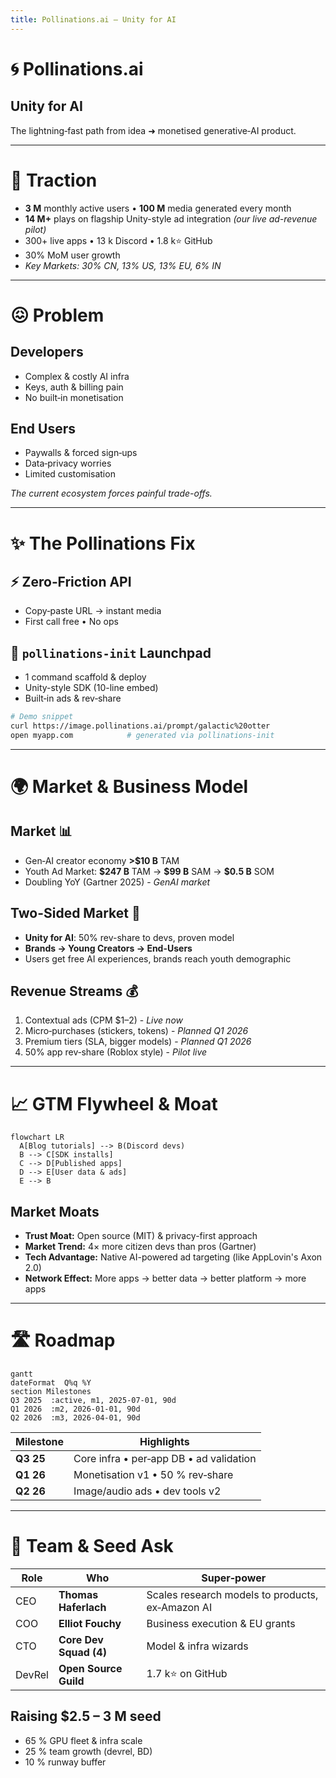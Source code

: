 ```yaml
---
title: Pollinations.ai — Unity for AI
---
```


# 🌀 Pollinations.ai

## Unity for AI

The lightning‑fast path from idea ➜ monetised generative‑AI product.

<!-- 
SLIDE GUIDANCE:
-->

---

# 🚀 Traction

* **3 M** monthly active users • **100 M** media generated every month
* **14 M+** plays on flagship Unity-style ad integration *(our live ad-revenue pilot)*
* 300+ live apps • 13 k Discord • 1.8 k⭐ GitHub
* 30% MoM user growth
* *Key Markets: 30% CN, 13% US, 13% EU, 6% IN*

<!--
SLIDE GUIDANCE:
The 30% China presence is significant - emphasize our global reach as differentiator
Pie chart for the markets
Add a graph - thomash thinks users is the best metric to show. we can calculate the percentage of media generations are users and extrapolate into the past based on our current users
Key growth metrics should be added : 30% MoM media generation
-->

---

# 😖 Problem

## Developers

* Complex & costly AI infra
* Keys, auth & billing pain
* No built‑in monetisation

## End Users

* Paywalls & forced sign‑ups
* Data‑privacy worries
* Limited customisation

*The current ecosystem forces painful trade-offs.*

<!-- 
SLIDE GUIDANCE:
- Frame problem as a dual pain point affecting both developers AND users
- Don't forget the AD providers. They are not reaching the indie creator apps. The money comes from there so they may be more important than the others in terms of priority/ or same importance
- The problem statement is clear - but could potentially add 1-2 concrete examples of developer/user friction
- Consider mentioning competition implicitly (without naming) by referencing their limitations (check context/parallels-unity-for-ai-and-others.md for more detail)
-->

---

# ✨ The Pollinations Fix

## ⚡ Zero‑Friction API

* Copy‑paste URL → instant media
* First call free • No ops

## 🚀 `pollinations‑init` Launchpad

* 1 command scaffold & deploy
* Unity-style SDK (10-line embed)
* Built‑in ads & rev‑share

```bash
# Demo snippet
curl https://image.pollinations.ai/prompt/galactic%20otter
open myapp.com            # generated via pollinations‑init
```

<!-- 
SLIDE GUIDANCE:
- copy/paste example not the best
- should we already mention hosting here?
- Consider adding: "Handles hosting" and "Developer never leaves editor"
- Explain how our architecture (end-to-end-architecture.md) enables the built-in monetization
- Mention UI-free approach. futuristic AI assistant integration. integrate into the user's tooling
- do we need a code example? maybe too technical. or a more exciting one with the output
- reference context/vision-mission.md
-->

---

# 🌍 Market & Business Model

## Market 📊

* Gen‑AI creator economy **>\$10 B** TAM
* Youth Ad Market: **\$247 B** TAM → **\$99 B** SAM → **\$0.5 B** SOM
* Doubling YoY (Gartner 2025) - *GenAI market*

## Two-Sided Market 🔄

* **Unity for AI**: 50% rev-share to devs, proven model
* **Brands → Young Creators → End-Users**
* Users get free AI experiences, brands reach youth demographic

## Revenue Streams 💰

1. Contextual ads (CPM \$1–2) - *Live now*
2. Micro‑purchases (stickers, tokens) - *Planned Q1 2026*
3. Premium tiers (SLA, bigger models) - *Planned Q1 2026*
4. 50% app rev‑share (Roblox style) - *Pilot live*

<!-- 
SLIDE GUIDANCE:
- source of truth for Revenue Streams is the file: context/roadmap.md
- untapped / developping market 
- Potential positioning options from parallels doc: "GIPHY-meets-AdSense for AI", "Unsplash for AI—monetised out-of-the-box"
- Unity, AppLovin, and other platforms demonstrate lightweight SDKs with embedded ads are proven high-margin models
- Consider adding slide on how we're better/differently positioned than Unity/AppLovin for AI era (AI-native, better targeting)
- Market file to keep as source of truth : context/market-size.md
-->

---

# 📈 GTM Flywheel & Moat

```mermaid
flowchart LR
  A[Blog tutorials] --> B(Discord devs)
  B --> C[SDK installs]
  C --> D[Published apps]
  D --> E[User data & ads]
  E --> B
```

## Market Moats

* **Trust Moat:** Open source (MIT) & privacy-first approach
* **Market Trend:** 4× more citizen devs than pros (Gartner)
* **Tech Advantage:** Native AI-powered ad targeting (like AppLovin's Axon 2.0)
* **Network Effect:** More apps → better data → better platform → more apps

<!-- 
SLIDE GUIDANCE:
- Unity generates $1.2B (66%) from ads via lightweight SDK with rev-share - directly parallel to our model
- potentially the best slide to add competition
- 4× more citizen devs than pros devs is the the beginning of the trend
- it feels like market trend should be in the previous slide to me
- one of our principle moats is that devs are embedding us in their open source repositories, making youtube videos, and spreading the word organically. discord bots in many guilds...
- Consider adding from parallels doc: "Anyone who can type a prompt is a potential Pollinations integrator" (maybe previous slide)
- Consider adding IDC forecast: 750M new cloud-native apps by 2026 - huge TAM expansion (previous slide?)
- Ad unit options to consider highlighting: native widgets, brand overlays, performance link ads
-->

---

# 🛣️ Roadmap

```mermaid
gantt
dateFormat  Q%q %Y
section Milestones
Q3 2025  :active, m1, 2025-07-01, 90d
Q1 2026  :m2, 2026-01-01, 90d
Q2 2026  :m3, 2026-04-01, 90d
```

| Milestone | Highlights                              |
| --------- | --------------------------------------- |
| **Q3 25** | Core infra • per‑app DB • ad validation |
| **Q1 26** | Monetisation v1 • 50 % rev‑share        |
| **Q2 26** | Image/audio ads • dev tools v2          |

<!-- 
SLIDE GUIDANCE:
- Use context/roadmap.md as source of truth. Update all based on it
- Connect roadmap to funding requirements - show how seed gets us to Q2 2026
- Timeline should match the phased of context/roadmap.md
- Graph could include annotations for key revenue/user milestones
-->

---

# 👥 Team & Seed Ask

| Role   | Who                    | Super‑power                      |
| ------ | ---------------------- | -------------------------------- |
| CEO    | **Thomas Haferlach**   | Scales research models to products, ex‑Amazon AI |
| COO    | **Elliot Fouchy**      | Business execution & EU grants   |
| CTO    | **Core Dev Squad (4)** | Model & infra wizards            |
| DevRel | **Open Source Guild**  | 1.7 k⭐ on GitHub                 |

## Raising **\$2.5 – 3 M seed**

* 65 % GPU fleet & infra scale
* 25 % team growth (devrel, BD)
* 10 % runway buffer

<!-- 
SLIDE GUIDANCE:
- update all using this file: context/team.md
- Collaboration: The founders share a long history of collaboration, having worked together on various technology and creative projects for more than a decade, building strong synergy and shared vision.
-->
